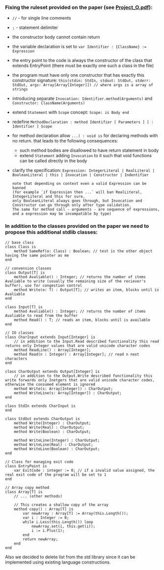 ### Fixing the ruleset provided on the paper (see [Project_O.pdf](/Project_O.pdf)):

- `//` - for single line comments
- `;` - statement delimiter
- the constructor body cannot contain return
- the variable declaration is set to `var Identifier : {ClassName} := Expression`
- the entry point to the code is always the constructor of the class that extends EntryPoint (there must be exactly one such a class in the file)
- the program must have only one constructor that has exactly this constructor signature:
    `this(stdin: StdIn, stdout: StdOut, stderr: StdOut, args: Array[Array[Integer]]) // where args is a array of strings`
- introducing separate `Invocation: Identifier.method(Arguments)` and `Constructor: ClassName(Arguments)`
- extend `Statement` with `Scope` concept: `Scope: is Body end`
- redefine `MethodDeclaration : method Identifier [ Parameters ] [ : Identifier ] Scope`
- for method declaration allow `...) : void is` for declaring methods with no return. that leads to the following consequences:
  - such method bodies are disallowed to have return statement in body
  - extend `Statement` adding `Invocation` to it such that void functions can be called directly in the body
- clarify the specification: `Expression: IntegerLiteral | RealLiteral | BooleanLiteral | this | Invocation | Constructor | Indentifier`
      
      note that depending on context even a valid Expression can be banned 
      (for example `if Expression then ...` will ban RealLiteral, IntegerLiteral and this for sure,
      only BooleanLiteral always goes through, but Invocation and Constructor can go through only after type validation.
      The same for method call - arguments - are sequence of expressions, and a expression may be incompatible by type)

### In addition to the classes provided on the paper we need to propose this additional stdlib classes:

```
// base class
class Class is
    method SameRef(o: Class) : Boolean; // test is the other object having the same pointer as me
end
```

```
// convension classes
class Output[T] is
    method Avaliable() : Integer; // returns the number of items Avaliable to write (usually the remaining size of the reciever's buffer), use for congestion control
    method Write(e: T) : Output[T]; // writes an item, blocks until is Avaliable
end

class Input[T] is
    method Avaliable() : Integer; // returns the number of items Avaliable to read from the buffer
    method Read() : T; // reads an item, blocks until is available
end
```

```
// IO classes
class CharInput extends Input[Integer] is
    // in addition to the Input.Read described functionality this read returns only Integer values that are valid unicode character codes
    method ReadLine() : Array[Integer];
    method Read(n : Integer) : Array[Integer]; // read n next characters
end

class CharOutput extends Output[Integer] is
    // in addition to the Output.Write described functionality this write forwards only Inetgers that are valid unicode character codes, otherwise the consumed element is ignored
    method Write(s: Array[Integer]) : CharOutput;
    method WriteLine(s: Array[Integer]) : CharOutput;
end

class StdIn extends CharInput is
end

class StdOut extends CharOutput is
    method Write(Integer) : CharOutput;
    method Write(Real) : CharOutput;
    method Write(Boolean) : CharOutput;

    method WriteLine(Integer) : CharOutput;
    method WriteLine(Real) : CharOutput;
    method WriteLine(Boolean) : CharOutput;
end
```

```
// Class for managing exit code
class EntryPoint is
    var ExitCode : integer := 0; // if a invalid value assigned, the real exit code of the program will be set to 1
end
```

```
// Array copy method
class Array[T] is
    // ... (other methods)

    // This creates a shallow copy of the array
    method copy() : Array[T] is
    	var newArray : Array[T] := Array(this.Length());
    	var i : Integer := 0;
    	while i.Less(this.Length()) loop
        	newArray.set(i, this.get(i));
        	i := i.Plus(1);
    	end
	    return newArray;
    end
end
```

Also we decided to delete list from the std library since it can be implemented using existing language constructions.
